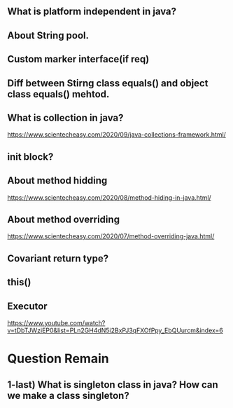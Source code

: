 ## What is platform independent in java?
## About String pool.
## Custom marker interface(if req)
## Diff between Stirng class equals() and object class equals() mehtod.
## What is collection in java?
https://www.scientecheasy.com/2020/09/java-collections-framework.html/

## init block?
## About method hidding 
https://www.scientecheasy.com/2020/08/method-hiding-in-java.html/
## About method overriding
https://www.scientecheasy.com/2020/07/method-overriding-java.html/


## Covariant return type?

## this()

## Executor
https://www.youtube.com/watch?v=tDbTJWziEP0&list=PLn2GH4dN5i2BxPJ3qFXOfPpy_EbQUurcm&index=6

# Question Remain
## 1-last) What is singleton class in java? How can we make a class singleton?
